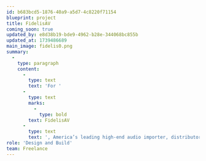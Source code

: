```yaml
---
id: b683bcd5-1876-40a9-a5d7-4c8220f71154
blueprint: project
title: FidelisAV
coming_soon: true
updated_by: e8d38b19-bde9-4962-b28e-344068bc855b
updated_at: 1739486689
main_image: fidelis0.png
summary:
  -
    type: paragraph
    content:
      -
        type: text
        text: 'For '
      -
        type: text
        marks:
          -
            type: bold
        text: FidelisAV
      -
        type: text
        text: ', America’s leading high-end audio importer, distributor and reseller, I designed and built a new website that expresses the beauty and sophistication of the products available, while driving sales of pre-owned items.'
role: 'Design and Build'
team: Freelance
---
```

